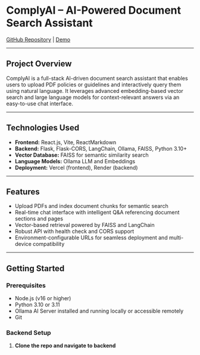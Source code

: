 # ComplyAI – AI-Powered Document Search Assistant

[GitHub Repository](https://github.com/adisingh-007/ComplyAI) | [Demo](https://comply-ai-gy6l.vercel.app/)

---

## Project Overview

ComplyAI is a full-stack AI-driven document search assistant that enables users to upload PDF policies or guidelines and interactively query them using natural language. It leverages advanced embedding-based vector search and large language models for context-relevant answers via an easy-to-use chat interface.

---

## Technologies Used

- **Frontend:** React.js, Vite, ReactMarkdown  
- **Backend:** Flask, Flask-CORS, LangChain, Ollama, FAISS, Python 3.10+  
- **Vector Database:** FAISS for semantic similarity search  
- **Language Models:** Ollama LLM and Embeddings  
- **Deployment:** Vercel (frontend), Render (backend)  

---

## Features

- Upload PDFs and index document chunks for semantic search  
- Real-time chat interface with intelligent Q&A referencing document sections and pages  
- Vector-based retrieval powered by FAISS and LangChain  
- Robust API with health check and CORS support  
- Environment-configurable URLs for seamless deployment and multi-device compatibility  

---

## Getting Started

### Prerequisites

- Node.js (v16 or higher)  
- Python 3.10 or 3.11  
- Ollama AI Server installed and running locally or accessible remotely  
- Git  

### Backend Setup

1. **Clone the repo and navigate to backend**

